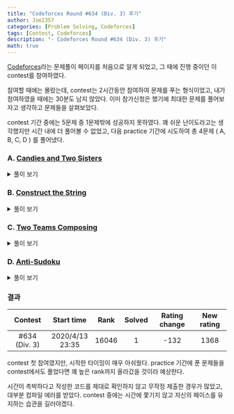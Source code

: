 ```yaml
---
title: "Codeforces Round #634 (Div. 3) 후기"
author: Joe2357
categories: [Problem Solving, Codeforces]
tags: [Contest, Codeforces]
description: "- Codeforces Round #634 (Div. 3) 후기"
math: true
---
```


[Codeforces](https://codeforces.com/)라는 문제풀이 페이지를 처음으로 알게 되었고, 그 때에 진행 중이던 이 contest를 참여하였다.

참여할 때에는 몰랐는데, contest는 2시간동안 참여하여 문제를 푸는 형식이었고, 내가 참여하였을 때에는 30분도 남지 않았다.  이미 참가신청은 했기에 최대한 문제를 풀어보자고 생각하고 문제들을 살펴보았다.

contest 기간 중에는 5문제 중 1문제밖에 성공하지 못하였다. 꽤 쉬운 난이도라고는 생각했지만 시간 내에 더 풀어볼 수 없었고, 다음 practice 기간에 시도하여 총 4문제 ( A, B, C, D ) 를 풀어냈다.

### A. [Candies and Two Sisters](https://codeforces.com/contest/1335/problem/A)

<details markdown="1"><summary>풀이 보기</summary>  

#### 풀이

$n$개의 캔디가 주어지고 그것을 2명이 나누어 가질 때, $a$가 $b$보다 큰 경우의 수를 구하는 문제이다. 기본적으로 $\frac{1}{2}\times n$가지의 경우의 수가 있다.

$0$개를 주는 경우의 수는 없어야하므로, $n$이 홀수인 경우에는 추가로 1가지의 경우를 더 빼주어야 한다.

#### 코드

```c
#include <stdio.h>

int main(t) {
    for (scanf("%d", &t); t; t--) {
        long long n;
        scanf("%lld", &n);
        if (n < 3) {
            printf("0\n");
        }
        else {
            int temp = (n % 2);
            n /= 2;
            n -= (!temp);
            printf("%lld\n", n);
        }
    }
    return 0;
}
```

</details>

### B. [Construct the String](https://codeforces.com/contest/1335/problem/B)

<details markdown="1"><summary>풀이 보기</summary>  

#### 풀이

정답 문자열의 모든 $a$ 길이의 substring들은 모두 정확히 $b$개의 문자만으로 이루어지도록 구현하는 문제이다. 규칙이 어렵다고 느낄 수 있지만, 그저 "abcabcabc"와 같이 $b$개의 문자가 반복되도록 문자열을 정하면 모든 경우에서 정답을 출력할 수 있는 간단한 문제이다.

#### 코드

```c
#include <stdio.h>

int main(t) {
    for (scanf("%d", &t); t; t--) {
        int n, a, b;
        scanf("%d %d %d", &n, &a, &b);
        for (int i = 0; i < n; i++)
            printf("%c", i % b + 'a');
        printf("\n");
    }
    return 0;
}
```

</details>

### C. [Two Teams Composing](https://codeforces.com/contest/1335/problem/C)

<details markdown="1"><summary>풀이 보기</summary>  

#### 풀이

주어진 학생들의 skill level에 대하여 2개의 팀으로 나누는 작업에서, 아래의 조건을 만족하면서 가장 많은 학생을 팀으로 만들 수 있는 경우를 찾는 문제이다.

- 1팀에 속한 모든 학생의 skill level은 달라야 한다.
- 2팀에 속한 모든 학생의 skill level은 같아야 한다.

먼저 1번 팀을 만들 때 가장 많은 학생 수를 $a$로 기록한다. 그리고 2번 팀을 만들 때 가장 많은 학생 수를 $b$로 기록한다. 이 2개의 숫자를 이용하여 최적으로 2개의 팀을 만드는 경우를 탐색한다.

기준은 b의 값을 이용하여 최대를 판별한다. 풀이에서는 총 3가지의 경우를 고려하였다.

- $a≥b+1$인 경우
  - 2팀을 $b$명의 학생으로 모두 묶더라도 1팀의 인원을 충족시킬 인원이 있다. 따라서 팀을 꾸릴 수 있는 최대 인원은 $b$명이다.
- $a=b$인 경우
  - 2팀을 $b$명의 학생으로 묶는다면 1팀의 인원이 1명 부족하다. 따라서 팀을 꾸릴 수 있는 최대 인원은 $b-1$명이다.
- 그 이외의 경우
  - 1팀의 인원을 최대로 하더라도 2팀의 인원을 충족시킬 인원이 있다. 따라서 팀을 꾸릴 수 있는 최대 인원은 $a$명이다.

#### 코드

```c
#define max(a, b) (a > b) ? a : b

cmp(int *a, int* b) {
    return *a - *b;
}

main(t) {
    for (scanf("%d", &t); t; t--) {
        int arr[200000];
        int n;
        scanf("%d", &n);
        for (int i = 0; i < n; i++)
            scanf("%d", arr + i);
        qsort(arr, n, sizeof(int), cmp);
        if (n == 1) {
            printf("0\n");
            continue;
        }
        int m = 0, temp = 1, count = 1;
        for (int i = 1; i < n; i++)
            if (arr[i] != arr[i - 1])
                m = max(m, temp), temp = 1, count++;
            else
                temp++;
        m = max(m, temp);
        int a = m, b = count;

        if (a >= b + 1)
            printf("%d\n", b);
        else if (a == b)
            printf("%d\n", b - 1);
        else
            printf("%d\n", a);
    }
    return 0;
}
```

</details>

### D. [Anti-Sudoku](https://codeforces.com/contest/1335/problem/D)

<details markdown="1"><summary>풀이 보기</summary>  

#### 풀이

최대 9칸을 변경할 수 있다는 조건이 있고, 각 가로줄 또는 세로줄에 공통된 값이 존재해야한다는 조건이 있다. 이를 통해 **각각의 줄에서 값을 하나씩만 바꾸는 것**으로 anti-sudoku를 만들 수 있다. 그리고 값이 변경되는 위치는 가로 또는 세로에서 각각 겹치지 않아야 한다. 또한 3x3 크기의 정사각형 구역에서도 겹치는 위치가 없어야 한다.

변경되는 값들은 기존 값에서 $1$만큼 증가시켜 이미 있던 수들 중 하나와 같은 값을 가지도록 조절한다. 기본적으로 입력으로 sudoku가 완성되어 주어지므로 가능한 추론이다.

#### 코드

```c
#include <stdio.h>

int pos[9] = {
    0, 3, 6,
    1, 4, 7,
    2, 5, 8 };

int main(t) {
    for (scanf("%d", &t); t; t--) {
        char str[9][10];
        for (int i = 0; i < 9; i++) {
            scanf("%s", str[i]);
            str[i][pos[i]]++;
            str[i][pos[i]] -= 9 * (str[i][pos[i]] > '9');
        }
        for (int i = 0; i < 9; i++)
            printf("%s\n", str[i]);
    }
    return 0;
}
```

</details>

### 결과

|    Contest    |      Start time      | Rank  | Solved | Rating change | New rating |
| :-----------: | :------------------: | :---: | :----: | :-----------: | :--------: |
| #634 (Div. 3) | 2020/4/13<br />23:35 | 16046 |   1    |     -132      |    1368    |

contest 첫 참여였지만, 시작한 타이밍이 매우 아쉬웠다. practice 기간에 푼 문제들을 contest에서도 풀었다면 꽤 높은 rank까지 올라갔을 것이라 예상한다.

시간이 촉박하다고 작성한 코드를 제대로 확인하지 않고 무작정 제출한 경우가 많았고, 대부분 컴파일 에러를 받았다. contest 중에는 시간에 쫓기지 않고 자신의 페이스를 유지하는 습관을 길러야겠다.



